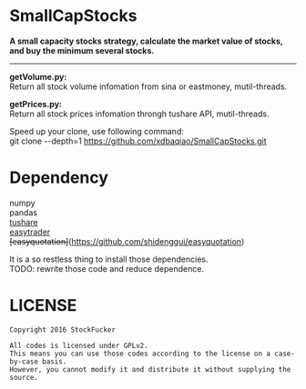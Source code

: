 SmallCapStocks
==========
**A small capacity stocks strategy, calculate the market value of stocks, and buy the minimum several stocks.**                 
_________________
    
**getVolume.py:**                     
Return all stock volume infomation from sina or eastmoney, mutil-threads.    
           
**getPrices.py:**                     
Return all stock prices infomation throngh tushare API, mutil-threads.
        
Speed up your clone, use following command:       
    git clone --depth=1 https://github.com/xdbaqiao/SmallCapStocks.git        
      
Dependency
===============
numpy     
pandas        
[tushare](https://github.com/waditu/tushare)           
[easytrader](https://github.com/shidenggui/easytrader)         
<del>[easyquotation]</del>(https://github.com/shidenggui/easyquotation)         
           
It is a so restless thing to install those dependencies.        
TODO: rewrite those code and reduce dependence.         


LICENSE       
============
    Copyright 2016 StockFucker            
    
    All codes is licensed under GPLv2.             
    This means you can use those codes according to the license on a case-by-case basis.         
    However, you cannot modify it and distribute it without supplying the source.                
